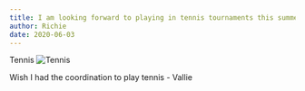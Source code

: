 ```yaml
---
title: I am looking forward to playing in tennis tournaments this summer (if they dont get canceled)
author: Richie
date: 2020-06-03
---
```


Tennis
![Tennis](https://image-cdn.essentiallysports.com/wp-content/uploads/20200316205830/Tennis-4.jpg)

Wish I had the coordination to play tennis - Vallie
